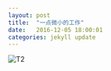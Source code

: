 ```yaml
---
layout: post
title:  "一点微小的工作"
date:   2016-12-05 18:00:01
categories: jekyll update
---
```

![T2](https://fstopgun.github.io/fstopgun/images/output2.jpg)

